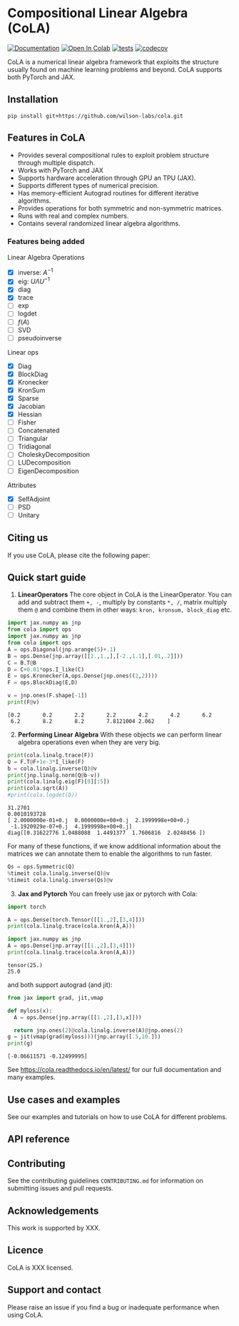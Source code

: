 # Compositional Linear Algebra (CoLA)

[![Documentation](https://readthedocs.org/projects/cola/badge/)](https://cola.readthedocs.io/en/latest/)
[![Open In Colab](https://colab.research.google.com/assets/colab-badge.svg)](https://colab.research.google.com/github/wilson-labs/cola/blob/master/docs/notebooks/colabs/all.ipynb)
[![tests](https://github.com/wilson-labs/cola/actions/workflows/python-package.yml/badge.svg)](https://github.com/wilson-labs/cola/actions/workflows/python-package.yml)
[![codecov](https://codecov.io/gh/wilson-labs/cola/branch/main/graph/badge.svg?token=bBnkfHv30C)](https://codecov.io/gh/wilson-labs/cola)

CoLA is a numerical linear algebra framework that exploits the structure usually found on machine learning problems and beyond.
CoLA supports both PyTorch and JAX.

## Installation
```shell
pip install git+https://github.com/wilson-labs/cola.git
```

## Features in CoLA
* Provides several compositional rules to exploit problem structure through multiple dispatch.
* Works with PyTorch and JAX
* Supports hardware acceleration through GPU an TPU (JAX).
* Supports different types of numerical precision.
* Has memory-efficient Autograd routines for different iterative algorithms.
* Provides operations for both symmetric and non-symmetric matrices.
* Runs with real and complex numbers.
* Contains several randomized linear algebra algorithms.

### Features being added
Linear Algebra Operations
- [x] inverse: $A^{-1}$
- [x] eig: $U \Lambda U^{-1}$
- [x] diag
- [x] trace
- [ ] exp
- [ ] logdet
- [ ] $f(A)$
- [ ] SVD
- [ ] pseudoinverse
      
Linear ops
- [x] Diag
- [x] BlockDiag
- [x] Kronecker
- [x] KronSum
- [x] Sparse
- [x] Jacobian
- [x] Hessian
- [ ] Fisher
- [ ] Concatenated
- [ ] Triangular
- [ ] Tridiagonal
- [ ] CholeskyDecomposition
- [ ] LUDecomposition
- [ ] EigenDecomposition
      
Attributes
- [x] SelfAdjoint
- [ ] PSD
- [ ] Unitary

## Citing us
If you use CoLA, please cite the following paper:
<!--
> [Andres Potapczynski, Marc Finzi, Geoff Pleiss, and Andrew Gordon Wilson. "Exploiting Compositional Structure for Automatic and Efficient Numerical Linear Algebra." Advances in Neural Information Processing Systems (2023).]()
```
@article{potapczynski2023cola,
  title={{Exploiting Compositional Structure for Automatic and Efficient Numerical Linear Algebra}},
  author={Andres Potapczynski and Marc Finzi and Geoff Pleiss and Andrew Gordon Wilson},
  journal={Advances in Neural Information Processing Systems (NeurIPS)},
  year={2023}
}
```
-->

## Quick start guide
1. **LinearOperators** The core object in CoLA is the LinearOperator. You can add and subtract them `+, -`,
multiply by constants `*, /`, matrix multiply them `@` and combine them in other ways:
`kron, kronsum, block_diag` etc.
```python
import jax.numpy as jnp
from cola import ops
import jax.numpy as jnp
from cola import ops
A = ops.Diagonal(jnp.arange(5)+.1)
B = ops.Dense(jnp.array([[2.,1.,],[-2.,1.1],[.01,.2]]))
C = B.T@B
D = C+0.01*ops.I_like(C)
E = ops.Kronecker(A,ops.Dense(jnp.ones((2,2))))
F = ops.BlockDiag(E,D)

v = jnp.ones(F.shape[-1])
print(F@v)
```
```
[0.2       0.2       2.2       2.2       4.2       4.2       6.2
 6.2       8.2       8.2       7.8121004 2.062    ]
```

2. **Performing Linear Algebra** With these objects we can perform linear algebra operations even when they are very big.
```python
print(cola.linalg.trace(F))
Q = F.T@F+1e-3*I_like(F)
b = cola.linalg.inverse(Q)@v
print(jnp.linalg.norm(Q@b-v))
print(cola.linalg.eig(F)[0][:5])
print(cola.sqrt(A))
#print(cola.logdet(D))
```

```
31.2701
0.0010193728
[ 2.0000000e-01+0.j  0.0000000e+00+0.j  2.1999998e+00+0.j
 -1.1920929e-07+0.j  4.1999998e+00+0.j]
diag([0.31622776 1.0488088  1.4491377  1.7606816  2.0248456 ])
```

For many of these functions, if we know additional information about the matrices we can annotate them
to enable the algorithms to run faster.

```python
Qs = ops.Symmetric(Q)
%timeit cola.linalg.inverse(Q)@v
%timeit cola.linalg.inverse(Qs)@v
```

3. **Jax and Pytorch** You can freely use jax or pytorch with Cola:
```python
import torch

A = ops.Dense(torch.Tensor([[1.,2],[3,4]]))
print(cola.linalg.trace(cola.kron(A,A)))

import jax.numpy as jnp
A = ops.Dense(jnp.array([[1.,2],[3,4]]))
print(cola.linalg.trace(cola.kron(A,A)))
```

```
tensor(25.)
25.0
```

and both support autograd (and jit):
```python
from jax import grad, jit,vmap

def myloss(x):
  A = ops.Dense(jnp.array([[1.,2],[3,x]]))

  return jnp.ones(2)@cola.linalg.inverse(A)@jnp.ones(2)
g = jit(vmap(grad(myloss)))(jnp.array([.5,10.]))
print(g)
```

```
[-0.06611571 -0.12499995]
```

See https://cola.readthedocs.io/en/latest/ for our full documentation and many examples.

## Use cases and examples
See our examples and tutorials on how to use CoLA for different problems.

## API reference

## Contributing
See the contributing guidelines `CONTRIBUTING.md` for information on submitting issues
and pull requests.

<!--
## Team
-->

## Acknowledgements
This work is supported by XXX.

## Licence
CoLA is XXX licensed.

## Support and contact
Please raise an issue if you find a bug or inadequate performance when using CoLA.